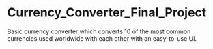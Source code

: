 # Currency_Converter_Final_Project
Basic currency converter which converts 10 of the most common currencies used worldwide with each other with an easy-to-use UI.
